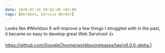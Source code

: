 ```yaml
---
date: 2020-07-24 10:42:40 +02:00
tags: [Workbox, Service Worker]
---
```


Looks like #Workbox 6 will improve a few things I struggled with in the past, it became so easy to develop great Web Services! 👍

https://github.com/GoogleChrome/workbox/releases/tag/v6.0.0-alpha.1
